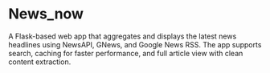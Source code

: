# News_now
A Flask-based web app that aggregates and displays the latest news headlines using NewsAPI, GNews, and Google News RSS. The app supports search, caching for faster performance, and full article view with clean content extraction.
